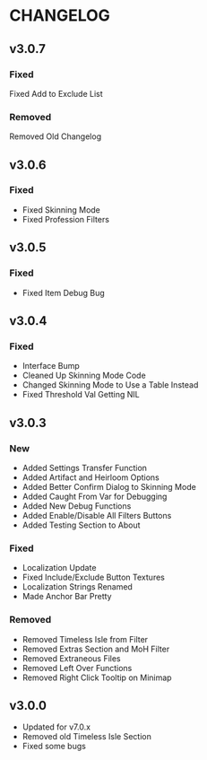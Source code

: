 # CHANGELOG
## v3.0.7
### Fixed
Fixed Add to Exclude List

### Removed
Removed Old Changelog


## v3.0.6
### Fixed
* Fixed Skinning Mode
* Fixed Profession Filters


## v3.0.5
### Fixed
* Fixed Item Debug Bug


## v3.0.4
### Fixed
* Interface Bump
* Cleaned Up Skinning Mode Code
* Changed Skinning Mode to Use a Table Instead
* Fixed Threshold Val Getting NIL


## v3.0.3
### New
* Added Settings Transfer Function
* Added Artifact and Heirloom Options
* Added Better Confirm Dialog to Skinning Mode
* Added Caught From Var for Debugging
* Added New Debug Functions
* Added Enable/Disable All Filters Buttons
* Added Testing Section to About

### Fixed
* Localization Update
* Fixed Include/Exclude Button Textures
* Localization Strings Renamed
* Made Anchor Bar Pretty

### Removed
* Removed Timeless Isle from Filter
* Removed Extras Section and MoH Filter
* Removed Extraneous Files
* Removed Left Over Functions
* Removed Right Click Tooltip on Minimap


## v3.0.0
* Updated for v7.0.x
* Removed old Timeless Isle Section
* Fixed some bugs